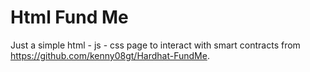 # Html Fund Me

Just a simple html - js - css page to interact with smart contracts from https://github.com/kenny08gt/Hardhat-FundMe.
